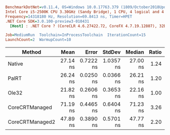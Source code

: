 ``` ini

BenchmarkDotNet=v0.11.4, OS=Windows 10.0.17763.379 (1809/October2018Update/Redstone5)
Intel Core i5-2500K CPU 3.30GHz (Sandy Bridge), 1 CPU, 4 logical and 4 physical cores
Frequency=14318180 Hz, Resolution=69.8413 ns, Timer=HPET
.NET Core SDK=3.0.100-preview3-010431
  [Host] : .NET Core ? (CoreCLR 4.6.27422.72, CoreFX 4.7.19.12807), 32bit RyuJIT

Job=MediumRun  Toolchain=InProcessToolchain  IterationCount=15  
LaunchCount=2  WarmupCount=10  

```
|          Method |     Mean |     Error |    StdDev |   Median | Ratio | RatioSD |
|---------------- |---------:|----------:|----------:|---------:|------:|--------:|
|          Native | 27.14 ns | 0.7222 ns | 1.0357 ns | 27.00 ns |  1.24 |    0.07 |
|           PalRT | 26.24 ns | 0.0250 ns | 0.0366 ns | 26.21 ns |  1.20 |    0.02 |
|           Ole32 | 21.82 ns | 0.2606 ns | 0.3653 ns | 22.16 ns |  1.00 |    0.00 |
|  CoreCRTManaged | 71.19 ns | 0.4465 ns | 0.6404 ns | 71.23 ns |  3.26 |    0.08 |
| CoreCRTManaged2 | 47.89 ns | 0.3890 ns | 0.5701 ns | 47.77 ns |  2.20 |    0.02 |
